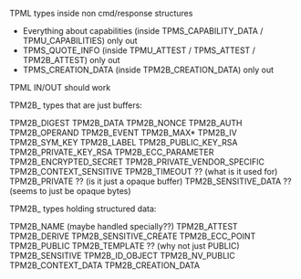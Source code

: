 TPML types inside non cmd/response structures
- Everything about capabilities (inside TPMS_CAPABILITY_DATA / TPMU_CAPABILITIES) only out
- TPMS_QUOTE_INFO (inside TPMU_ATTEST / TPMS_ATTEST / TPM2B_ATTEST) only out
- TPMS_CREATION_DATA (inside TPM2B_CREATION_DATA) only out

TPML IN/OUT should work

TPM2B_ types that are just buffers:

TPM2B_DIGEST
TPM2B_DATA
TPM2B_NONCE
TPM2B_AUTH
TPM2B_OPERAND
TPM2B_EVENT
TPM2B_MAX*
TPM2B_IV
TPM2B_SYM_KEY
TPM2B_LABEL
TPM2B_PUBLIC_KEY_RSA
TPM2B_PRIVATE_KEY_RSA
TPM2B_ECC_PARAMETER
TPM2B_ENCRYPTED_SECRET
TPM2B_PRIVATE_VENDOR_SPECIFIC
TPM2B_CONTEXT_SENSITIVE
TPM2B_TIMEOUT ?? (what is it used for)
TPM2B_PRIVATE ?? (is it just a opaque buffer)
TPM2B_SENSITIVE_DATA ?? (seems to just be opaque bytes)

TPM2B_ types holding structured data:

TPM2B_NAME (maybe handled specially??)
TPM2B_ATTEST
TPM2B_DERIVE
TPM2B_SENSITIVE_CREATE
TPM2B_ECC_POINT
TPM2B_PUBLIC
TPM2B_TEMPLATE ?? (why not just PUBLIC)
TPM2B_SENSITIVE
TPM2B_ID_OBJECT
TPM2B_NV_PUBLIC
TPM2B_CONTEXT_DATA
TPM2B_CREATION_DATA